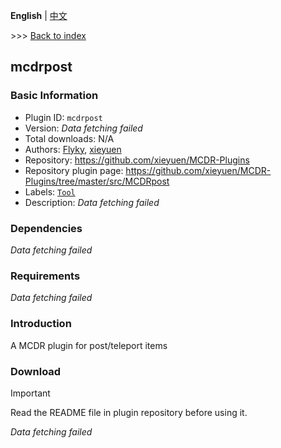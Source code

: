 **English** | [中文](readme-zh_cn.md)

\>\>\> [Back to index](/readme.md)

## mcdrpost

### Basic Information

- Plugin ID: `mcdrpost`
- Version: *Data fetching failed*
- Total downloads: N/A
- Authors: [Flyky](https://github.com/Flyky), [xieyuen](https://github.com/xieyuen)
- Repository: https://github.com/xieyuen/MCDR-Plugins
- Repository plugin page: https://github.com/xieyuen/MCDR-Plugins/tree/master/src/MCDRpost
- Labels: [`Tool`](/labels/tool/readme.md)
- Description: *Data fetching failed*

### Dependencies

*Data fetching failed*

### Requirements

*Data fetching failed*

### Introduction

A MCDR plugin for post/teleport items

### Download

> [!IMPORTANT]
> Read the README file in plugin repository before using it.

*Data fetching failed*

